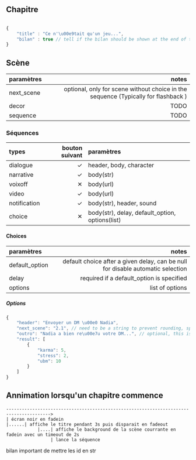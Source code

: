 ## Chapitre

```js

{
    "title" : "Ce n'\u00e9tait qu'un jeu...", 
    "bilan" : true // tell if the bilan should be shown at the end of the chapter.
}

```

## Scène

| paramètres     |  notes                                                                                      |
|:-------------- | -------------------------------------------------------------------------------------------:|
| next_scene     | optional, only for scene without choice in the sequence (Typically for flashback )|
| decor          | TODO                                                                                        |
| sequence       | TODO                                                                                        |




### Séquences

| types        |  bouton suivant | paramètres                                      |
|:------------ | ---------------:|:----------------------------------------------- |
| dialogue     |               ✓ | header, body, character                         |
| narrative    |               ✓ | body(str)                                       |
| voixoff      |               ✕ | body(url)                                       |
| video        |               ✓ | body(url)                                       |
| notification |               ✓ | body(str), header, sound                        |
| choice       |               ✕ | body(str), delay, default_option, options(list) |

#### Choices

| paramètres     |  notes                                                                          |
|:-------------- | -------------------------------------------------------------------------------:|
| default_option | default choice after a given delay, can be null for disable automatic selection |
| delay          | required if a default_option is specified                                       |
| options        | list of options                                                                 |

##### Options

```js
{
    "header": "Envoyer un DM \u00e0 Nadia",
    "next_scene": "2.1", // need to be a string to prevent rounding, special cast..
    "outro": "Nadia a bien re\u00e7u votre DM...", // optional, this is a message that has to be shown before the next scene
    "result": [
        {
            "karma": 5,
            "stress": 2,
            "ubm": 10
        }
    ]
}

```

## Annimation lorsqu'un chapitre commence
```
--------------------------------------------------------------------------------------->
| écran noir en fadein
|......| affiche le titre pendant 3s puis disparait en fadeout
            |....| affiche le background de la scène courrante en fadein avec un timeout de 2s
                 | lance la séquence
```

bilan
important de mettre les id en str
